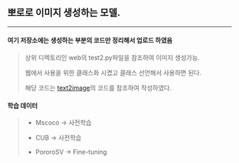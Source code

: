 ## 뽀로로 이미지 생성하는 모델.
---
#### 여기 저장소에는 생성하는 부분의 코드만 정리해서 업로드 하였음
> 
> 상위 디렉토리인 web의 test2.py파일을 참조하여 이미지 생성가능.
> 
> 웹에서 사용을 위한 클래스화 시켰고 클래스 선언해서 사용하면 된다.
> 
> 해당 코드는 [text2image](https://github.com/wtliao/text2image)의 코드를 참조하여 작성하였다.
> 
#### 학습 데이터
>
> - Mscoco -> 사전학습
> 
> - CUB -> 사전학습
> 
> - PororoSV -> Fine-tuning
> 
>

